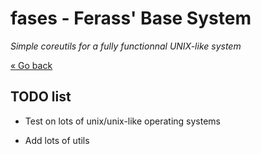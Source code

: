 # fases - Ferass' Base System

*Simple coreutils for a fully functionnal UNIX-like system*

[« Go back](/README.md)

## TODO list

- Test on lots of unix/unix-like operating systems

- Add lots of utils
